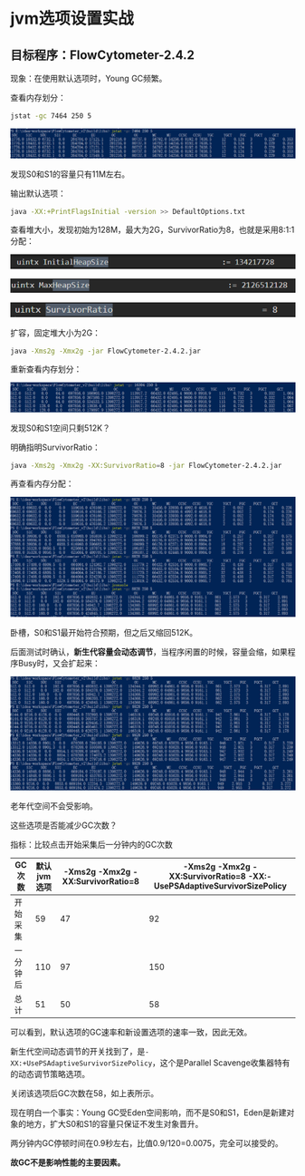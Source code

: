 # jvm选项设置实战

## 目标程序：FlowCytometer-2.4.2

现象：在使用默认选项时，Young GC频繁。

查看内存划分：

```bash
jstat -gc 7464 250 5
```

![1570434957010](jvm选项设置实战.assets/1570434957010.png)

发现S0和S1的容量只有11M左右。

输出默认选项：

```bash
java -XX:+PrintFlagsInitial -version >> DefaultOptions.txt
```

查看堆大小，发现初始为128M，最大为2G，SurvivorRatio为8，也就是采用8:1:1分配：

![1570435220520](jvm选项设置实战.assets/1570435220520.png)

![1570435201006](jvm选项设置实战.assets/1570435201006.png)

![1570435273761](jvm选项设置实战.assets/1570435273761.png)

扩容，固定堆大小为2G：

```bash
java -Xms2g -Xmx2g -jar FlowCytometer-2.4.2.jar
```

重新查看内存划分：

![1570435361884](jvm选项设置实战.assets/1570435361884.png)

发现S0和S1空间只剩512K？

明确指明SurvivorRatio：

```bash
java -Xms2g -Xmx2g -XX:SurvivorRatio=8 -jar FlowCytometer-2.4.2.jar
```

再查看内存分配：

![1570435527352](jvm选项设置实战.assets/1570435527352.png)

卧槽，S0和S1最开始符合预期，但之后又缩回512K。

后面测试时确认，**新生代容量会动态调节**，当程序闲置的时候，容量会缩，如果程序Busy时，又会扩起来：

![1570435736050](jvm选项设置实战.assets/1570435736050.png)

老年代空间不会受影响。

这些选项是否能减少GC次数？

指标：比较点击开始采集后一分钟内的GC次数

| GC次数   | 默认jvm选项 | -Xms2g -Xmx2g -XX:SurvivorRatio=8 | -Xms2g -Xmx2g -XX:SurvivorRatio=8 -XX:-UsePSAdaptiveSurvivorSizePolicy |
| -------- | ----------- | --------------------------------- | ------------------------------------------------------------ |
| 开始采集 | 59          | 47                                | 92                                                           |
| 一分钟后 | 110         | 97                                | 150                                                          |
| 总计     | 51          | 50                                | 58                                                           |

可以看到，默认选项的GC速率和新设置选项的速率一致，因此无效。

新生代空间动态调节的开关找到了，是`-XX:+UsePSAdaptiveSurvivorSizePolicy`，这个是Parallel Scavenge收集器特有的动态调节策略选项。

关闭该选项后GC次数在58，如上表所示。

现在明白一个事实：Young GC受Eden空间影响，而不是S0和S1，Eden是新建对象的地方，扩大S0和S1的容量只保证不发生对象晋升。

两分钟内GC停顿时间在0.9秒左右，比值0.9/120=0.0075，完全可以接受的。

**故GC不是影响性能的主要因素。**

